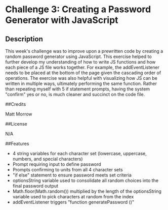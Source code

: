 # Challenge 3: Creating a Password Generator with JavaScript

## Description

This week's challenge was to improve upon a prewritten code by creating a random password generator using JavaScript.  This exercise helped to further develop my understanding of how to write JS functions and how each piece of a JS file works together.  For example, the addEventListener needs to be placed at the bottom of the page given the cascading order of operations.  The exercise was also helpful with visualizing how JS can be written in multiple ways, ultimately performing the same function.  Rather than repeating myself with 5 if statement prompts, having the system "confirm" yes or no, is much cleaner and succinct on the code file.

##Credits

Matt Morrow

##License


N/A

##Features

- 4 string variables for each character set (lowercase, uppercase, numbers, and special characters)
- Prompt requiring input to define password
- Prompts confirming to units from all 4 character sets
- "if else" statement to ensure password meets set criteria
- optionsString variable used to consolidate all random choices into the final password output
- Math.floor(Math.random()) multiplied by the length of the optionsString variable used to pick characters at random from the index
- addEventListener triggers "function generatePassword ()"